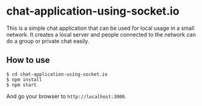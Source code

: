 # chat-application-using-socket.io
This is a simple chat application that can be used for local usage in a small network. It creates a local server and people connected to the network can do a group or private chat easily.

## How to use

```
$ cd chat-application-using-socket.io
$ npm install
$ npm start

```
And go your browser to `http://localhost:3000`.
